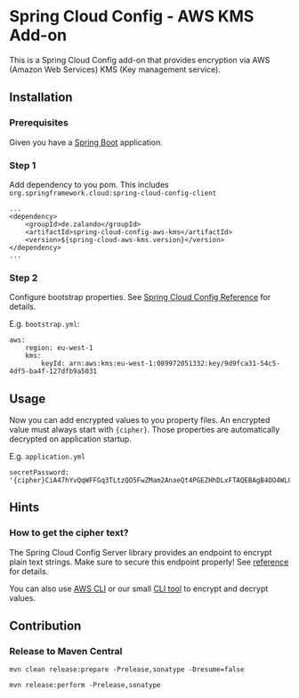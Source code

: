 Spring Cloud Config - AWS KMS Add-on
====================================

This is a Spring Cloud Config add-on that provides encryption via AWS (Amazon Web Services) KMS (Key management service).

Installation
------------

### Prerequisites
Given you have a [Spring Boot](http://projects.spring.io/spring-boot/) application.

### Step 1
Add dependency to you pom. This includes `org.springframework.cloud:spring-cloud-config-client`

    ...
    <dependency>
        <groupId>de.zalando</groupId>
        <artifactId>spring-cloud-config-aws-kms</artifactId>
        <version>${spring-cloud-aws-kms.version}</version>
    </dependency>
    ...

### Step 2
Configure bootstrap properties. See [Spring Cloud Config Reference](http://cloud.spring.io/spring-cloud-config/spring-cloud-config.html#_the_bootstrap_application_context)
for details.

E.g. `bootstrap.yml`:

    aws:
        region: eu-west-1
        kms:
            keyId: arn:aws:kms:eu-west-1:089972051332:key/9d9fca31-54c5-4df5-ba4f-127dfb9a5031

Usage
-----

Now you can add encrypted values to you property files. An encrypted value must always start with `{cipher}`.
Those properties are automatically decrypted on application startup.

E.g. `application.yml`

    secretPassword: '{cipher}CiA47hYvQqWFFGq3TLtzQO5FwZMam2AnaeQt4PGEZHhDLxFTAQEBAgB4OO4WL0KlhRRqt0y7c0DuRcGTGptgJ8nkLeDxhGR4Qy8AAABqMGgGCSqGSIb3DQEHBqBbMFkCAQAwVAYJKoZIhvcNAQcBMB4GCWCGSAFlAwQBLjARBAx61LJpXQwgTcnGeSQCARCAJ4xhpGC5HT2xT+Vhy2iAuT+P/PLliZK5u6CiGhgudteZsCr7VJ/1aw=='

Hints
-----

### How to get the cipher text?

The Spring Cloud Config Server library provides an endpoint to encrypt plain text strings. Make sure to secure this endpoint properly!
See [reference](http://cloud.spring.io/spring-cloud-config/spring-cloud-config.html#_encryption_and_decryption) for details.

You can also use [AWS CLI](http://docs.aws.amazon.com/cli/latest/reference/kms/encrypt.html#examples) or our small
[CLI tool](https://github.com/zalando/spring-cloud-config-aws-kms/tree/master/encryption-cli) to encrypt and decrypt values.


Contribution
------------

### Release to Maven Central

    mvn clean release:prepare -Prelease,sonatype -Dresume=false

    mvn release:perform -Prelease,sonatype
